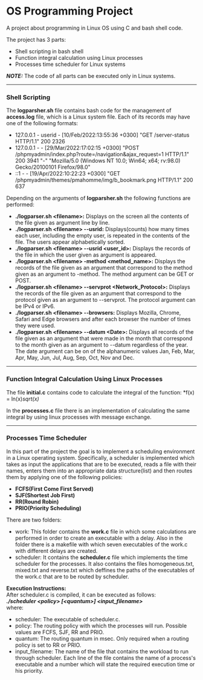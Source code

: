 # OS Programming Project
A project about programming in Linux OS using C and bash shell code.
  
The project has 3 parts:
- Shell scripting in bash shell
- Function integral calculation using Linux processes
- Processes time scheduler for Linux systems
  
***NOTE:*** The code of all parts can be executed only in Linux systems.
___
### Shell Scripting
The **logparsher.sh** file contains bash code for the management of **access.log** file, which is a Linux system file. Each of its records may have one of the following formats:
- 127.0.0.1 - userid - [10/Feb/2022:13:55:36 +0300] "GET /server-status HTTP/1.1" 200 2326
- 127.0.0.1 - - [29/Mar/2022:17:02:15 +0300] "POST /phpmyadmin/index.php?route=/navigation&ajax_request=1 HTTP/1.1" 200 3941 "-" "Mozilla/5.0 (Windows NT 10.0; Win64; x64; rv:98.0) Gecko/20100101 Firefox/98.0"
- ::1 - - [19/Apr/2022:10:22:23 +0300] "GET /phpmyadmin/themes/pmahomme/img/b_bookmark.png HTTP/1.1" 200 637 

Depending on the arguments of **logparsher.sh** the following functions are performed:
- **./logparser.sh &lt;filename&gt;:** Displays on the screen all the contents of the file given as argument line by line.
- **./logparser.sh &lt;filename&gt; --usrid:** Displays(counts) how many times each user, including the empty user, is repeated in the contents of the file. The users appear alphabetically sorted.
- **./logparser.sh &lt;filename&gt; --usrid &lt;user_id&gt;:** Displays the records of the file in which the user given as argument is appeared.
- **./logparser.sh &lt;filename&gt; -method &lt;method_name&gt;:** Displays the records of the file given as an argument that correspond to the method given as an argument to -method. The method argument can be GET or POST.
- **./logparser.sh &lt;filename&gt; --servprot &lt;Network_Protocol&gt;:** Displays the records of the file given as an argument that correspond to the protocol given as an argument to --servprot. The protocol argument can be IPv4 or IPv6.
- **./logparser.sh &lt;filename&gt; --browsers:** Displays Mozilla, Chrome, Safari and Edge browsers and after each browser the number of times they were used.
- **./logparser.sh &lt;filename&gt; --datum &lt;Date&gt;:** Displays all records of the file given as an argument that were made in the month that correspond to the month given as an argument to --datum regardless of the year. The date argument can be on of the alphanumeric values Jan, Feb, Mar, Apr, May, Jun, Jul, Aug, Sep, Oct, Nov and Dec.
___
### Function Integral Calculation Using Linux Processes
The file **initial.c** contains code to calculate the integral of the function:
*f(x) = ln(x)*sqrt(x)*
  
In the **processes.c** file there is an implementation of calculating the same integral by using linux processes with message exchange.
___
### Processes Time Scheduler
In this part of the project the goal is to implement a scheduling environment in a Linux operating system. Specifically, a scheduler is implemented which takes as input the applications that are to be executed, reads a file with their names, enters them into an appropriate data structure(list) and then routes them by applying one of the following policies:
- **FCFS(First Come First Served)**
- **SJF(Shortest Job First)**
- **RR(Round Robin)**
- **PRIO(Priority Scheduling)**
  
There are two folders:
- work: This folder contains the **work.c** file in which some calculations are performed in order to create an executable with a delay. Also in the folder there is a makefile with which seven executables of the work.c with different delays are created.
- scheduler: It contains the **scheduler.c** file which implements the time scheduler for the processes. It also contains the files homogeneous.txt, mixed.txt and reverse.txt which deffines the paths of the executables of the work.c that are to be routed by scheduler.

**Execution Instructions:**  
After scheduler.c is compiled, it can be executed as follows:  
***./scheduler &lt;policy&gt; [&lt;quantum&gt;] &lt;input_filename&gt;***  
where:  
- scheduler: The executable of scheduler.c.
- policy: The routing policy with which the processes will run. Possible values ​​are FCFS, SJF, RR and PRIO.
- quantum: The routing quantum in msec. Only required when a routing policy is set to RR or PRIO.
- input_filename: The name of the file that contains the workload to run through scheduler. Each line of the file contains the name of a process's executable and a number
which will state the required execution time or his priority.
